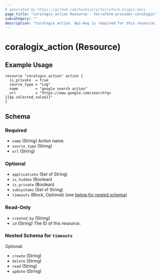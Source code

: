 ```yaml
---
# generated by https://github.com/hashicorp/terraform-plugin-docs
page_title: "coralogix_action Resource - terraform-provider-coralogix"
subcategory: ""
description: "Coralogix action. Api-key is required for this resource. For more info please review - https://coralogix.com/docs/coralogix-action-extension/."
---
```


# coralogix_action (Resource)

## Example Usage

```hcl
resource "coralogix_action" action {
  is_private  = true
  source_type = "Log"
  name        = "google search action"
  url         = "https://www.google.com/search?q={{$p.selected_value}}"
}
```

<!-- schema generated by tfplugindocs -->
## Schema

### Required

- `name` (String) Action name.
- `source_type` (String)
- `url` (String)

### Optional

- `applications` (Set of String)
- `is_hidden` (Boolean)
- `is_private` (Boolean)
- `subsystems` (Set of String)
- `timeouts` (Block, Optional) (see [below for nested schema](#nestedblock--timeouts))

### Read-Only

- `created_by` (String)
- `id` (String) The ID of this resource.

<a id="nestedblock--timeouts"></a>
### Nested Schema for `timeouts`

Optional:

- `create` (String)
- `delete` (String)
- `read` (String)
- `update` (String)


